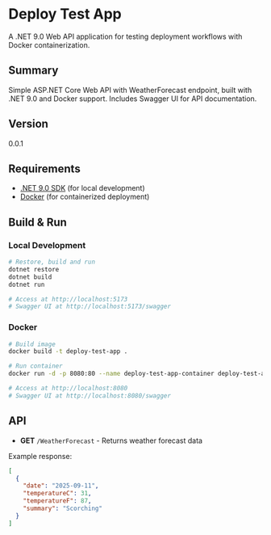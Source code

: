 # Deploy Test App

A .NET 9.0 Web API application for testing deployment workflows with Docker containerization.

## Summary

Simple ASP.NET Core Web API with WeatherForecast endpoint, built with .NET 9.0 and Docker support. Includes Swagger UI for API documentation.

## Version

0.0.1

## Requirements

- [.NET 9.0 SDK](https://dotnet.microsoft.com/download/dotnet/9.0) (for local development)
- [Docker](https://www.docker.com/get-started) (for containerized deployment)

## Build & Run

### Local Development
```bash
# Restore, build and run
dotnet restore
dotnet build
dotnet run

# Access at http://localhost:5173
# Swagger UI at http://localhost:5173/swagger
```

### Docker
```bash
# Build image
docker build -t deploy-test-app .

# Run container
docker run -d -p 8080:80 --name deploy-test-app-container deploy-test-app

# Access at http://localhost:8080
# Swagger UI at http://localhost:8080/swagger
```

## API

- **GET** `/WeatherForecast` - Returns weather forecast data

Example response:
```json
[
  {
    "date": "2025-09-11",
    "temperatureC": 31,
    "temperatureF": 87,
    "summary": "Scorching"
  }
]
```
